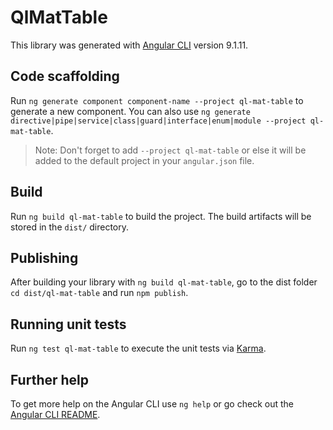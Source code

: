 # QlMatTable

This library was generated with [Angular CLI](https://github.com/angular/angular-cli) version 9.1.11.

## Code scaffolding

Run `ng generate component component-name --project ql-mat-table` to generate a new component. You can also use `ng generate directive|pipe|service|class|guard|interface|enum|module --project ql-mat-table`.
> Note: Don't forget to add `--project ql-mat-table` or else it will be added to the default project in your `angular.json` file. 

## Build

Run `ng build ql-mat-table` to build the project. The build artifacts will be stored in the `dist/` directory.

## Publishing

After building your library with `ng build ql-mat-table`, go to the dist folder `cd dist/ql-mat-table` and run `npm publish`.

## Running unit tests

Run `ng test ql-mat-table` to execute the unit tests via [Karma](https://karma-runner.github.io).

## Further help

To get more help on the Angular CLI use `ng help` or go check out the [Angular CLI README](https://github.com/angular/angular-cli/blob/master/README.md).
